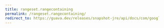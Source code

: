 ```yaml
---
title: rangeset.rangecontaining
permalink: /rangeset.rangecontaining/
redirect_to: https://guava.dev/releases/snapshot-jre/api/docs/com/google/common/collect/RangeSet.html#rangeContaining-C-
---
```

